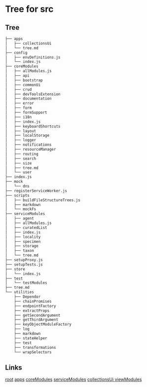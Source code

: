 # Tree for src
## Tree
```bash
├── apps
│   ├── collectionsUi
│   └── tree.md
├── config
│   ├── envDefinitions.js
│   └── index.js
├── coreModules
│   ├── allModules.js
│   ├── api
│   ├── bootstrap
│   ├── commonUi
│   ├── crud
│   ├── devToolsExtension
│   ├── documentation
│   ├── error
│   ├── form
│   ├── formSupport
│   ├── i18n
│   ├── index.js
│   ├── keyboardShortcuts
│   ├── layout
│   ├── localStorage
│   ├── logger
│   ├── notifications
│   ├── resourceManager
│   ├── routing
│   ├── search
│   ├── size
│   ├── tree.md
│   └── user
├── index.js
├── mock
│   └── dns
├── registerServiceWorker.js
├── scripts
│   ├── buildFileStructureTrees.js
│   ├── markdown
│   └── mockFs
├── serviceModules
│   ├── agent
│   ├── allModules.js
│   ├── curatedList
│   ├── index.js
│   ├── locality
│   ├── specimen
│   ├── storage
│   ├── taxon
│   └── tree.md
├── setupProxy.js
├── setupTests.js
├── store
│   └── index.js
├── test
│   └── testModules
├── tree.md
└── utilities
    ├── Dependor
    ├── chainPromises
    ├── endpointFactory
    ├── extractProps
    ├── getSecondArgument
    ├── getThirdArgument
    ├── keyObjectModuleFactory
    ├── log
    ├── markdown
    ├── stateHelper
    ├── test
    ├── transformations
    └── wrapSelectors

```

## Links
[root](../tree.md)
[apps](apps/tree.md)
[coreModules](coreModules/tree.md)
[serviceModules](serviceModules/tree.md)
[collectionsUi viewModules](apps/collectionsUi/viewModules/tree.md)